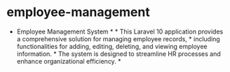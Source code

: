 # employee-management
* Employee Management System  *  * This Laravel 10 application provides a comprehensive solution for managing employee records,  * including functionalities for adding, editing, deleting, and viewing employee information.  * The system is designed to streamline HR processes and enhance organizational efficiency.  * 
